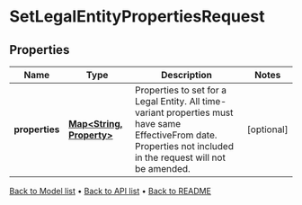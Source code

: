 

# SetLegalEntityPropertiesRequest


## Properties

| Name | Type | Description | Notes |
|------------ | ------------- | ------------- | -------------|
|**properties** | [**Map&lt;String, Property&gt;**](Property.md) | Properties to set for a Legal Entity. All time-variant properties must have same EffectiveFrom date. Properties not included in the request will not be amended. |  [optional] |



[Back to Model list](../README.md#documentation-for-models) &#8226; [Back to API list](../README.md#documentation-for-api-endpoints) &#8226; [Back to README](../README.md)



